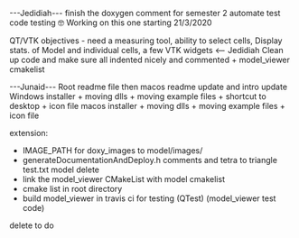 ---Jedidiah---
finish the doxygen comment for semester 2
automate test code testing :nerd_face: Working on this one starting 21/3/2020

QT/VTK objectives - need a measuring tool, ability to select cells, Display stats. of Model and individual cells, a few VTK widgets  <-- Jedidiah
Clean up code and make sure all indented nicely and commented + model_viewer cmakelist

---Junaid---
Root readme file then macos readme update and intro update
Windows installer + moving dlls + moving example files + shortcut to desktop + icon file
macos installer + moving dlls + moving example files + icon file

extension:
- IMAGE_PATH for doxy_images to model/images/
- generateDocumentationAndDeploy.h comments  and tetra to triangle test.txt model delete
- link the model_viewer CMakeList with model cmakelist
- cmake list in root directory
- build model_viewer in travis ci for testing (QTest) (model_viewer test code)

delete to do
